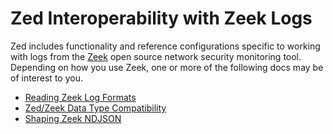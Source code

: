# Zed Interoperability with Zeek Logs

Zed includes functionality and reference configurations specific to working
with logs from the [Zeek](https://zeek.org/) open source network security
monitoring tool. Depending on how you use Zeek, one or more of the following
docs may be of interest to you.

* [Reading Zeek Log Formats](Reading-Zeek-Log-Formats.md)
* [Zed/Zeek Data Type Compatibility](type-compat.md)
* [Shaping Zeek NDJSON](Shaping-Zeek-NDJSON.md)
